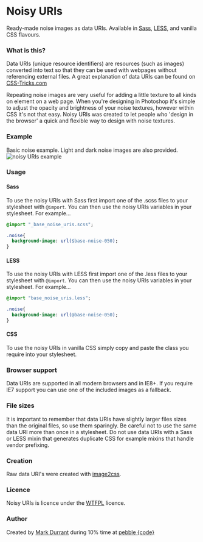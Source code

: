 # Noisy URIs

Ready-made noise images as data URIs. Available in [Sass](http://sass-lang.com/), [LESS](http://lesscss.org/), and vanilla CSS flavours.

### What is this?
Data URIs (unique resource identifiers) are resources (such as images) converted into text so that they can be used with webpages without referencing external files. A great explanation  of data URIs can be found on [CSS-Tricks.com](http://css-tricks.com/data-uris/)

Repeating noise images are very useful for adding a little texture to all kinds on element on a web page. When you're designing in Photoshop it's simple to adjust the opacity and brightness of your noise textures, however within CSS it's not that easy. Noisy URIs was created to let people who 'design in the browser' a quick and flexible way to design with noise textures.

### Example
Basic noise example. Light and dark noise images are also provided. 
![noisy URIs example](/master/example.png)

### Usage
#### Sass
To use the noisy URIs with Sass first import one of the .scss files to your stylesheet with `@import`. You can then use the noisy URIs variables in your stylesheet. For example…

```sass
@import "_base_noise_uris.scss";

.noise{
  background-image: url($base-noise-050);
}
```


#### LESS
To use the noisy URIs with LESS first import one of the .less files to your stylesheet with `@import`. You can then use the noisy URIs variables in your stylesheet. For example…

```sass
@import "base_noise_uris.less";

.noise{
  background-image: url(@base-noise-050);
}
```

#### CSS
To use the noisy URIs in vanilla CSS simply copy and paste the class you require into your stylesheet. 

### Browser support
Data URIs are supported in all modern browsers and in IE8+. If you require IE7 support you can use one of the included images as a fallback.

### File sizes
It is important to remember that data URIs have slightly larger files sizes than the original files, so use them sparingly. Be careful not to use the same data URI more than once in a stylesheet. Do not use data URIs with a Sass or LESS mixin that generates duplicate CSS for example mixins that handle vendor prefixing. 

### Creation
Raw data URI's were created with [image2css](https://github.com/mhuckaby/image2cssConverter).

### Licence
Noisy URIs is licence under the [WTFPL](http://www.wtfpl.net/about/) licence.

### Author
Created by [Mark Durrant](https://twitter.com/M6_D6) during 10% time at [pebble {code}](https://twitter.com/pebblecode)
